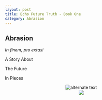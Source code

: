 ```yaml
---
layout: post
title: Echo Future Truth - Book One
category: Abrasion
---
```


## Abrasion

*In finem, pro extasi*


A Story About

The Future

In Pieces



<div style="text-align:center">
<img src="{{ '/assets/images/abrasion.png' | relative_url }}" alt="alternate text" />
</div>


<div style="text-align:center">
<img src="{{ '/assets/images/divider.svg' | relative_url }}" />
</div>